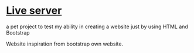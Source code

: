 <h1><a href='https://ahenrikes.github.io/Pure-Bootstrap/'>Live server</a></h1>

a pet project to test my ability in creating a website just by using HTML and Bootstrap

Website inspiration from bootstrap own website.
